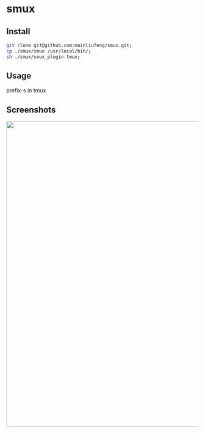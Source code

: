 # smux

## Install 

```sh
git clone git@github.com:mainliufeng/smux.git;
cp ./smux/smux /usr/local/bin/;
sh ./smux/smux_plugin.tmux;
```

## Usage 

prefix-s in tmux


## Screenshots

<img src="https://github.com/mainliufeng/smux/blob/master/smux.gif" width=800/>

